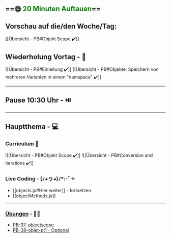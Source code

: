 ## ==🌞 <font style="color:green">20 Minuten Auftauen</font>==

## Vorschau auf die/den Woche/Tag:

[[Übersicht - PB#Objekt Scope ✔️]]

## Wiederholung Vortag  - 📖

[[Übersicht - PB#Einleitung ✔️]]
[[Übersicht - PB#Objekte: Speichern von mehreren Variablen in einem "namspace" ✔️]]

---

## Pause 10:30 Uhr - ⏯️

---

## Hauptthema - 💻

### Curriculum 📝
![[Übersicht - PB#Objekt Scope ✔️]]
![[Übersicht - PB#Conversion and iterations ✔️]]


### Live Coding -  (ﾉ◕ヮ◕)ﾉ*:･ﾟ✧

- [[objects.js#Hier weiter]] - fortsetzen
-   [[objectMethods.js]]

---

### [Übungen](https://classroom.github.com/classrooms/113973596-fbw-wd-22-d07-ubungsaufgaben) - 🏋️‍♂️

-   [PB-37-objectscope](https://github.com/DigitalCareerInstitute/PB-datastructure-objectscope/tree/main)
- [PB-38-objet-pt1 - Optional](https://github.com/DigitalCareerInstitute/PB-objects-pt1/blob/main/README_DE.md)
